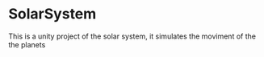 # SolarSystem

This is a unity project of the solar system, it simulates the moviment of the the planets
